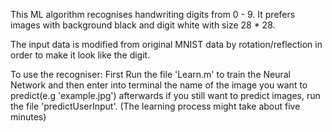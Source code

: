 This ML algorithm recognises handwriting digits from 0 - 9. It prefers images with background black and digit white with size 28 * 28.

The input data is modified from original MNIST data by rotation/reflection in order to make it look like the digit.

To use the recogniser: First Run the file 'Learn.m' to train the Neural Network and then enter into terminal the name of the image you want to predict(e.g 'example.jpg') afterwards if you still want to predict images, run the file 'predictUserInput'. (The learning process might take about five minutes)
